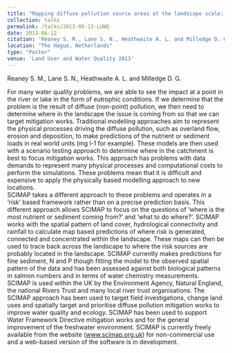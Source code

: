 ```yaml
---
title: "Mapping diffuse pollution source areas at the landscape scale: The SCIMAP approach"
collection: talks
permalink: /talks/2013-06-12-LUWQ
date: 2013-06-12
citation: 'Reaney S. M., Lane S. N., Heathwaite A. L. and Milledge D. G. 2013: Mapping diffuse pollution source areas at the landscape scale: The SCIMAP approach. Presented at Land User and Water Quality 2013'
location: "The Hague, Netherlands"
type: "Poster"
venue: 'Land User and Water Quality 2013'
---
```

Reaney S. M., Lane S. N., Heathwaite A. L. and Milledge D. G.  

For many water quality problems, we are able to see the impact at a point in the river or lake in the form of eutrophic conditions. If we determine that the problem is the result of diffuse (non-point) pollution, we then need to determine where in the landscape the issue is coming from so that we can target mitigation works. Traditional modelling approaches aim to represent the physical processes driving the diffuse pollution, such as overland flow, erosion and deposition, to make predictions of the nutrient or sediment loads in real world units (mg l-1 for example). These models are then used with a scenario testing approach to determine where in the catchment is best to focus mitigation works. This approach has problems with data demands to represent many physical processes and computational costs to perform the simulations. These problems mean that it is difficult and expensive to apply the physically based modelling approach to new locations.  
SCIMAP takes a different approach to these problems and operates in a ‘risk’ based framework rather than on a precise prediction basis. This different approach allows SCIMAP to focus on the questions of ‘where is the most nutrient or sediment coming from?’ and ‘what to do where?’. SCIMAP works with the spatial pattern of land cover, hydrological connectivity and rainfall to calculate map based predictions of where risk is generated, connected and concentrated within the landscape.  These maps can then be used to trace back across the landscape to where the risk sources are probably located in the landscape. SCIMAP currently makes predictions for fine sediment, N and P though fitting the model to the observed spatial pattern of the data and has been assessed against both biological patterns in salmon numbers and in terms of water chemistry measurements.  
SCIMAP is used within the UK by the Environment Agency, Natural England, the national Rivers Trust and many local river trust organisations. The SCIMAP approach has been used to target field investigations, change land uses and spatially target and prioritise diffuse pollution mitigation works to improve water quality and ecology. SCIMAP has been used to support Water Framework Directive mitigation works and for the general improvement of the freshwater environment.  SCIMAP is currently freely available from the website (www.scimap.org.uk) for non-commercial use and a web-based version of the software is in development.
